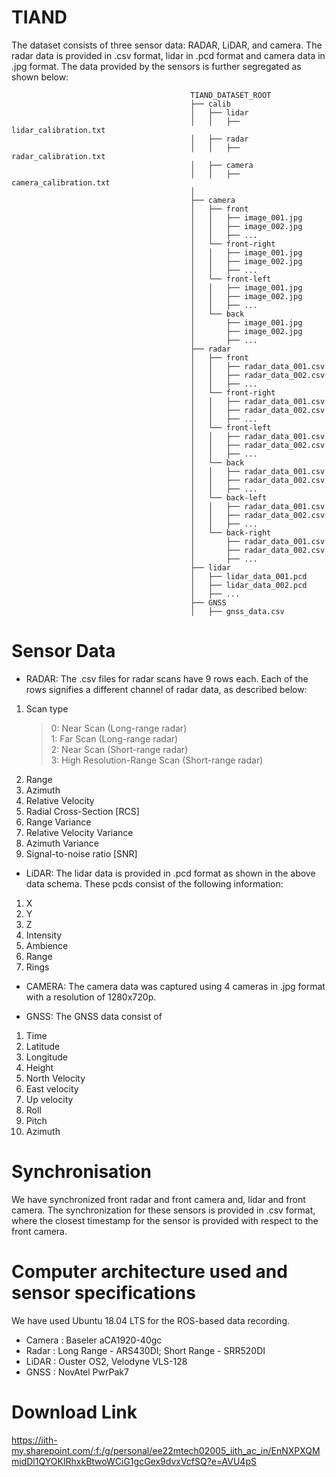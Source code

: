 # TIAND

The dataset consists of three sensor data: RADAR, LiDAR, and camera. The radar data is provided in .csv format, lidar in .pcd format and camera data in .jpg format. The data provided by the sensors is further segregated as shown below:
                                                    
                                            TIAND_DATASET_ROOT
                                            ├── calib
                                            │   ├── lidar
                                            │   │   ├── lidar_calibration.txt
                                            │   ├── radar
                                            │   │   ├── radar_calibration.txt
                                            │   ├── camera
                                            │   │   ├── camera_calibration.txt
                                            │  
                                            ├── camera
                                            │   ├── front
                                            │   │   ├── image_001.jpg
                                            │   │   ├── image_002.jpg
                                            │   │   ├── ...
                                            │   └── front-right
                                            │   │   ├── image_001.jpg
                                            │   │   ├── image_002.jpg
                                            │   │   ├── ...
                                            │   └── front-left
                                            │   │   ├── image_001.jpg
                                            │   │   ├── image_002.jpg
                                            │   │   ├── ...
                                            │   └── back
                                            │       ├── image_001.jpg
                                            │       ├── image_002.jpg
                                            │       ├── ...
                                            ├── radar
                                            │   ├── front
                                            │   │   ├── radar_data_001.csv
                                            │   │   ├── radar_data_002.csv
                                            │   │   ├── ...
                                            │   └── front-right
                                            │   │   ├── radar_data_001.csv
                                            │   │   ├── radar_data_002.csv
                                            │   │   ├── ...
                                            │   └── front-left
                                            │   │   ├── radar_data_001.csv
                                            │   │   ├── radar_data_002.csv
                                            │   │   ├── ...
                                            │   └── back
                                            │   │   ├── radar_data_001.csv
                                            │   │   ├── radar_data_002.csv
                                            │   │   ├── ...
                                            │   └── back-left
                                            │   │   ├── radar_data_001.csv
                                            │   │   ├── radar_data_002.csv
                                            │   │   ├── ...
                                            │   └── back-right
                                            │       ├── radar_data_001.csv
                                            │       ├── radar_data_002.csv
                                            │       ├── ...
                                            ├── lidar
                                            │   ├── lidar_data_001.pcd
                                            │   ├── lidar_data_002.pcd
                                            │   ├── ...
                                            ├── GNSS
                                            │   ├── gnss_data.csv
                                            
        

# Sensor Data
- RADAR:
The .csv files for radar scans have 9 rows each. Each of the rows signifies a different channel of radar data, as described below:
 1. Scan type
    > 0: Near Scan (Long-range radar) <br>
    > 1: Far Scan (Long-range radar) <br>
    > 2: Near Scan (Short-range radar) <br>
    > 3: High Resolution-Range Scan (Short-range radar) <br>
 2. Range
 3. Azimuth
 4. Relative Velocity
 5. Radial Cross-Section [RCS]
 6. Range Variance
 7. Relative Velocity Variance
 8. Azimuth Variance
 9. Signal-to-noise ratio [SNR]

- LiDAR:
The lidar data is provided in .pcd format as shown in the above data schema. These pcds consist of the following information:
1. X
2. Y
3. Z
4. Intensity
5. Ambience
6. Range
7. Rings

- CAMERA:
The camera data was captured using 4 cameras in .jpg format with a resolution of 1280x720p.

- GNSS:
The GNSS data consist of
1. Time
2. Latitude
3. Longitude
4. Height
5. North Velocity
6. East velocity
7. Up velocity
8. Roll
9. Pitch
10. Azimuth

# Synchronisation
We have synchronized front radar and front camera and, lidar and front camera. The synchronization for these sensors is provided in .csv format, where the closest timestamp for the sensor is provided with respect to the front camera.

# Computer architecture used and sensor specifications
We have used Ubuntu 18.04 LTS for the ROS-based data recording.
- Camera : Baseler aCA1920-40gc
- Radar : Long Range - ARS430DI; Short Range - SRR520DI
- LiDAR : Ouster OS2, Velodyne VLS-128
- GNSS : NovAtel PwrPak7

# Download Link
https://iith-my.sharepoint.com/:f:/g/personal/ee22mtech02005_iith_ac_in/EnNXPXQMmidDl1QYOKIRhxkBtwoWCiG1gcGex9dvxVcfSQ?e=AVU4pS


